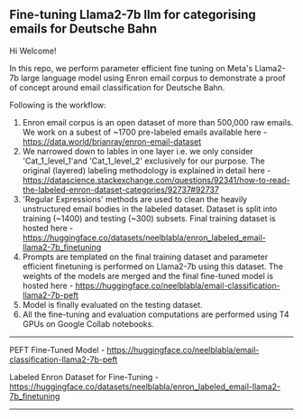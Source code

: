 ## Fine-tuning Llama2-7b llm for categorising emails for Deutsche Bahn

Hi Welcome!

In this repo, we perform parameter efficient fine tuning on Meta's Llama2-7b large language model using Enron email corpus to demonstrate a proof of concept around email classification for Deutsche Bahn.

Following is the workflow:
1. Enron email corpus is an open dataset of more than 500,000 raw emails. We work on a subest of ~1700 pre-labeled emails available here - https://data.world/brianray/enron-email-dataset
2. We narrowed down to lables in one layer i.e. we only consider 'Cat_1_level_1'and 'Cat_1_level_2' exclusively for our purpose. The original (layered) labeling methodology is explained in detail here - https://datascience.stackexchange.com/questions/92341/how-to-read-the-labeled-enron-dataset-categories/92737#92737
3. 'Regular Expressions' methods are used to clean the heavily unstructured email bodies in the labeled dataset. Dataset is split into training (~1400) and testing (~300) subsets. Final training dataset is hosted here - https://huggingface.co/datasets/neelblabla/enron_labeled_email-llama2-7b_finetuning
4. Prompts are templated on the final training dataset and parameter efficient finetuning is performed on Llama2-7b using this dataset. The weights of the models are merged and the final fine-tuned model is hosted here - https://huggingface.co/neelblabla/email-classification-llama2-7b-peft
5. Model is finally evaluated on the testing dataset.
6. All the fine-tuning and evaluation computations are performed using T4 GPUs on Google Collab notebooks.

*******

PEFT Fine-Tuned Model - https://huggingface.co/neelblabla/email-classification-llama2-7b-peft

Labeled Enron Dataset for Fine-Tuning - https://huggingface.co/datasets/neelblabla/enron_labeled_email-llama2-7b_finetuning

*******
